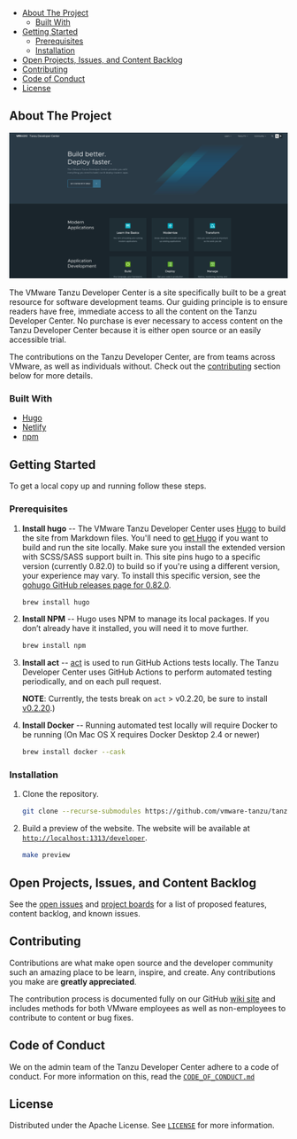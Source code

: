 
- [About The Project](#about-the-project)
  - [Built With](#built-with)
- [Getting Started](#getting-started)
  - [Prerequisites](#prerequisites)
  - [Installation](#installation)
- [Open Projects, Issues, and Content Backlog](#open-projects-issues-and-content-backlog)
- [Contributing](#contributing)
- [Code of Conduct](#code-of-conduct)
- [License](#license)


## About The Project

![Tanzu Developer Center Screen Shot](static/images/github/homepage-screenshot.png)

The VMware Tanzu Developer Center is a site specifically built to be a great resource for  software development teams. Our guiding principle is to ensure readers have free, immediate access to all the content on the Tanzu Developer Center. No purchase is ever necessary to access content on the Tanzu Developer Center because it is either open source or an easily accessible trial.

The contributions on the Tanzu Developer Center,  are from teams across VMware, as well as individuals without. Check out the [contributing](#contributing) section below for more details.


### Built With

* [Hugo](https://gohugo.io)
* [Netlify](https://www.netlify.com)
* [npm](https://www.npmjs.com)


## Getting Started

To get a local copy up and running follow these steps.

### Prerequisites

1. **Install hugo** -- The VMware Tanzu Developer Center uses [Hugo](https://gohugo.io/) to build the site from Markdown files. You'll need to [get Hugo](https://gohugo.io/getting-started/installing/) if you want to build and run the site locally. Make sure you install the extended version with SCSS/SASS support built in. This site pins hugo to a specific version (currently 0.82.0) to build so if you're using a different version, your experience may vary. To install this specific version, see the [gohugo GitHub releases page for 0.82.0](https://github.com/gohugoio/hugo/releases/tag/v0.82.0).

     ```sh
     brew install hugo
     ```

2. **Install NPM** -- Hugo uses NPM to manage its local packages. If you don’t already have it installed, you will need it to move further.

     ```sh
     brew install npm
     ```

3. **Install act** -- [act](https://github.com/nektos/act/releases/tag/v0.2.20) is used to run GitHub Actions tests locally. The Tanzu Developer Center uses GitHub Actions to perform automated testing periodically, and on each pull request. 
   
    **NOTE**: Currently, the tests break on `act` > v0.2.20, be sure to install [v0.2.20](https://github.com/nektos/act/releases/tag/v0.2.20).)

4. **Install Docker** -- Running automated test locally will require Docker to be running (On Mac OS X requires Docker Desktop 2.4 or newer)

     ```sh
     brew install docker --cask
     ```

### Installation

1. Clone the repository.

     ```sh
     git clone --recurse-submodules https://github.com/vmware-tanzu/tanzu-dev-portal.git
     ```

2. Build a preview of the website. The website will be available at [`http://localhost:1313/developer`](http://localhost:1313/developer).
    
     ```sh
     make preview
     ```


## Open Projects, Issues, and Content Backlog

See the [open issues](https://github.com/vmware-tanzu/tanzu-dev-portal/issues) and [project boards](https://github.com/vmware-tanzu/tanzu-dev-portal/projects) for a list of proposed features, content backlog, and known issues.


## Contributing

Contributions are what make open source and the developer community such an amazing place to be learn, inspire, and create. Any contributions you make are **greatly appreciated**.

The contribution process is documented fully on our GitHub [wiki site](https://github.com/vmware-tanzu/tanzu-dev-portal/wiki) and includes methods for both VMware employees as well as non-employees to contribute to content or bug fixes.


## Code of Conduct

We on the admin team of the Tanzu Developer Center adhere to a code of conduct. For more information on this, read the [`CODE_OF_CONDUCT.md`](CODE_OF_CONDUCT.md)

## License

Distributed under the Apache License. See [`LICENSE`](LICENSE) for more information.

